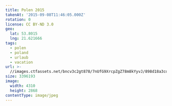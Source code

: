 ```yaml
---
title: Polen 2015
takenAt: '2015-09-08T11:46:05.000Z'
rotation: 0
license: CC BY-ND 3.0
geo:
  lat: 53.8015
  lng: 21.621666
tags:
  - polen
  - poland
  - urlaub
  - vacation
url: >-
  //images.ctfassets.net/bncv3c2gt878/7nUfG9XrcpZgZ78m8kYyvJ/898d18a3cd2baf6233a617ea26011f29/polen-2015_25328833463_o
size: 3396193
image:
  width: 4310
  height: 2868
contentType: image/jpeg
---
```


